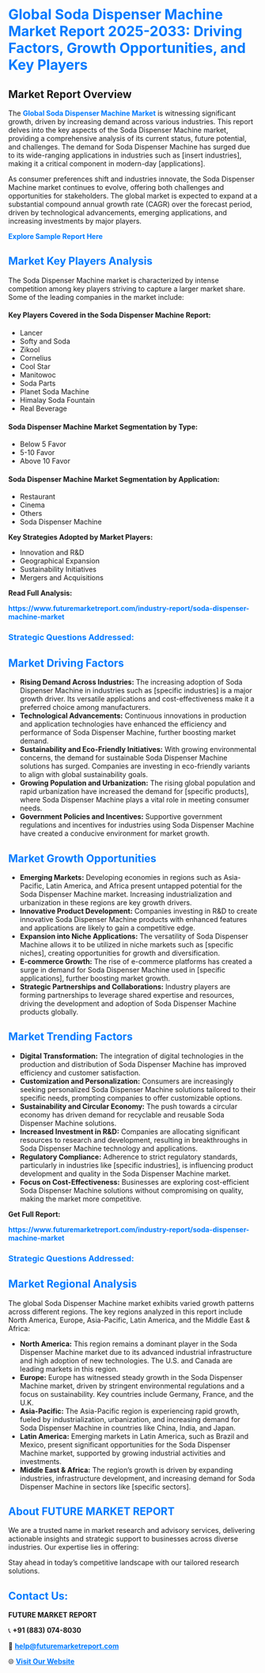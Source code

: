 <h1 style="color: #007BFF;">Global Soda Dispenser Machine Market Report 2025-2033: Driving Factors, Growth Opportunities, and Key Players</h1>

<section id="overview">
<h2>Market Report Overview</h2>
<p>The <a href="https://www.futuremarketreport.com/industry-report/soda-dispenser-machine-market" style="color: #007BFF; text-decoration: none;"><strong>Global Soda Dispenser Machine Market</strong></a> is witnessing significant growth, driven by increasing demand across various industries. This report delves into the key aspects of the Soda Dispenser Machine market, providing a comprehensive analysis of its current status, future potential, and challenges. The demand for Soda Dispenser Machine has surged due to its wide-ranging applications in industries such as [insert industries], making it a critical component in modern-day [applications].</p>
<p>As consumer preferences shift and industries innovate, the Soda Dispenser Machine market continues to evolve, offering both challenges and opportunities for stakeholders. The global market is expected to expand at a substantial compound annual growth rate (CAGR) over the forecast period, driven by technological advancements, emerging applications, and increasing investments by major players.</p>
</section>

<section id="overview">
<p><a href="https://www.futuremarketreport.com/request-sample/reportId=128429" style="color: #007BFF; text-decoration: none;"><strong>Explore Sample Report Here</strong></a></p>
</section>

<section id="key-players">
<h2 style="color: #007BFF;">Market Key Players Analysis</h2>
<p>The Soda Dispenser Machine market is characterized by intense competition among key players striving to capture a larger market share. Some of the leading companies in the market include:</p>
<h4>Key Players Covered in the Soda Dispenser Machine Report:</h4>
<ul><li>Lancer</li><li>Softy and Soda</li><li>Zikool</li><li>Cornelius</li><li>Cool Star</li><li>Manitowoc</li><li>Soda Parts</li><li>Planet Soda Machine</li><li>Himalay Soda Fountain</li><li>Real Beverage</li></ul>
<h4>Soda Dispenser Machine Market Segmentation by Type:</h4>
<ul><li>Below 5 Favor</li><li>5-10 Favor</li><li>Above 10 Favor</li></ul>

<h4>Soda Dispenser Machine Market Segmentation by Application:</h4>
<ul><li>Restaurant</li><li>Cinema</li><li>Others</li><li>Soda Dispenser Machine</li></ul>
<p><strong>Key Strategies Adopted by Market Players:</strong></p>
<ul>
<li>Innovation and R&D</li>
<li>Geographical Expansion</li>
<li>Sustainability Initiatives</li>
<li>Mergers and Acquisitions</li>
</ul>
</section>

<section>
<p><strong>Read Full Analysis: </strong></p><a href="https://www.futuremarketreport.com/industry-report/soda-dispenser-machine-market" style="color: #007BFF; text-decoration: none;"><strong>https://www.futuremarketreport.com/industry-report/soda-dispenser-machine-market</strong></a>
<h3 style="color: #007BFF;">Strategic Questions Addressed:</h3>
</section>

<section id="driving-factors">
<h2 style="color: #007BFF;">Market Driving Factors</h2>
<ul>
<li><strong>Rising Demand Across Industries:</strong> The increasing adoption of Soda Dispenser Machine in industries such as [specific industries] is a major growth driver. Its versatile applications and cost-effectiveness make it a preferred choice among manufacturers.</li>
<li><strong>Technological Advancements:</strong> Continuous innovations in production and application technologies have enhanced the efficiency and performance of Soda Dispenser Machine, further boosting market demand.</li>
<li><strong>Sustainability and Eco-Friendly Initiatives:</strong> With growing environmental concerns, the demand for sustainable Soda Dispenser Machine solutions has surged. Companies are investing in eco-friendly variants to align with global sustainability goals.</li>
<li><strong>Growing Population and Urbanization:</strong> The rising global population and rapid urbanization have increased the demand for [specific products], where Soda Dispenser Machine plays a vital role in meeting consumer needs.</li>
<li><strong>Government Policies and Incentives:</strong> Supportive government regulations and incentives for industries using Soda Dispenser Machine have created a conducive environment for market growth.</li>
</ul>
</section>

<section id="growth-opportunities">
<h2 style="color: #007BFF;">Market Growth Opportunities</h2>
<ul>
<li><strong>Emerging Markets:</strong> Developing economies in regions such as Asia-Pacific, Latin America, and Africa present untapped potential for the Soda Dispenser Machine market. Increasing industrialization and urbanization in these regions are key growth drivers.</li>
<li><strong>Innovative Product Development:</strong> Companies investing in R&D to create innovative Soda Dispenser Machine products with enhanced features and applications are likely to gain a competitive edge.</li>
<li><strong>Expansion into Niche Applications:</strong> The versatility of Soda Dispenser Machine allows it to be utilized in niche markets such as [specific niches], creating opportunities for growth and diversification.</li>
<li><strong>E-commerce Growth:</strong> The rise of e-commerce platforms has created a surge in demand for Soda Dispenser Machine used in [specific applications], further boosting market growth.</li>
<li><strong>Strategic Partnerships and Collaborations:</strong> Industry players are forming partnerships to leverage shared expertise and resources, driving the development and adoption of Soda Dispenser Machine products globally.</li>
</ul>
</section>

<section id="trending-factors">
<h2 style="color: #007BFF;">Market Trending Factors</h2>
<ul>
<li><strong>Digital Transformation:</strong> The integration of digital technologies in the production and distribution of Soda Dispenser Machine has improved efficiency and customer satisfaction.</li>
<li><strong>Customization and Personalization:</strong> Consumers are increasingly seeking personalized Soda Dispenser Machine solutions tailored to their specific needs, prompting companies to offer customizable options.</li>
<li><strong>Sustainability and Circular Economy:</strong> The push towards a circular economy has driven demand for recyclable and reusable Soda Dispenser Machine solutions.</li>
<li><strong>Increased Investment in R&D:</strong> Companies are allocating significant resources to research and development, resulting in breakthroughs in Soda Dispenser Machine technology and applications.</li>
<li><strong>Regulatory Compliance:</strong> Adherence to strict regulatory standards, particularly in industries like [specific industries], is influencing product development and quality in the Soda Dispenser Machine market.</li>
<li><strong>Focus on Cost-Effectiveness:</strong> Businesses are exploring cost-efficient Soda Dispenser Machine solutions without compromising on quality, making the market more competitive.</li>
</ul>
</section>

<section>
<p><strong>Get Full Report: </strong></p><a href="https://www.futuremarketreport.com/industry-report/soda-dispenser-machine-market" style="color: #007BFF; text-decoration: none;"><strong>https://www.futuremarketreport.com/industry-report/soda-dispenser-machine-market</strong></a>
<h3 style="color: #007BFF;">Strategic Questions Addressed:</h3>
</section>


<section id="regional-analysis">
<h2 style="color: #007BFF;">Market Regional Analysis</h2>
<p>The global Soda Dispenser Machine market exhibits varied growth patterns across different regions. The key regions analyzed in this report include North America, Europe, Asia-Pacific, Latin America, and the Middle East & Africa:</p>
<ul>
<li><strong>North America:</strong> This region remains a dominant player in the Soda Dispenser Machine market due to its advanced industrial infrastructure and high adoption of new technologies. The U.S. and Canada are leading markets in this region.</li>
<li><strong>Europe:</strong> Europe has witnessed steady growth in the Soda Dispenser Machine market, driven by stringent environmental regulations and a focus on sustainability. Key countries include Germany, France, and the U.K.</li>
<li><strong>Asia-Pacific:</strong> The Asia-Pacific region is experiencing rapid growth, fueled by industrialization, urbanization, and increasing demand for Soda Dispenser Machine in countries like China, India, and Japan.</li>
<li><strong>Latin America:</strong> Emerging markets in Latin America, such as Brazil and Mexico, present significant opportunities for the Soda Dispenser Machine market, supported by growing industrial activities and investments.</li>
<li><strong>Middle East & Africa:</strong> The region’s growth is driven by expanding industries, infrastructure development, and increasing demand for Soda Dispenser Machine in sectors like [specific sectors].</li>
</ul>
</section>

<footer>
<h2 style="color: #007BFF;">About FUTURE MARKET REPORT</h2>
<p>We are a trusted name in market research and advisory services, delivering actionable insights and strategic support to businesses across diverse industries. Our expertise lies in offering:</p>

<p>Stay ahead in today’s competitive landscape with our tailored research solutions.</p>

<h2 style="color: #007BFF;">Contact Us:</h2>
<p><strong>FUTURE MARKET REPORT</strong></p>
<p>📞 <strong>+91 (883) 074-8030</strong></p>
<p>📧 <strong><a href="mailto:help@futuremarketreport.com" style="color: #007BFF;">help@futuremarketreport.com</a></strong></p>
<p>🌐 <strong><a href="https://www.futuremarketreport.com/" style="color: #007BFF;">Visit Our Website</a></strong></p>
</footer>
